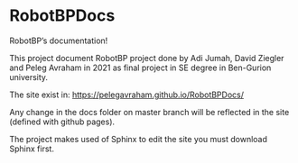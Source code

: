 # RobotBPDocs
RobotBP’s documentation!

This project document RobotBP project done by Adi Jumah, David Ziegler and Peleg Avraham in 2021 as final project in SE degree in Ben-Gurion university.

The site exist in: https://pelegavraham.github.io/RobotBPDocs/

Any change in the docs folder on master branch will be reflected in the site (defined with github pages).

The project makes used of Sphinx to edit the site you must download Sphinx first.

